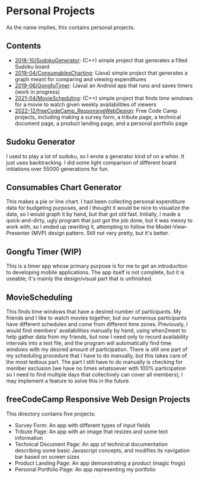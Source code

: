 # Personal Projects
As the name implies, this contains personal projects.
## Contents
- <a href="https://github.com/raechiang/Personal/tree/master/2018-10/SudokuGenerator">2018-10/SudokuGenerator</a>: (C++) simple project that generates a filled Sudoku board
- <a href="https://github.com/raechiang/Personal/tree/master/2019-04/ConsumablesCharting">2019-04/ConsumablesCharting</a>: (Java) simple project that generates a graph meant for comparing and viewing expenditures
- <a href="https://github.com/raechiang/Personal/tree/master/2019-06/GongfuTimer">2019-06/GongfuTimer</a>: (Java) an Android app that runs and saves timers (work in progress)
- <a href="https://github.com/raechiang/Personal/tree/master/2021-04/MovieScheduling">2021-04/MovieScheduling</a>: (C++) simple project that finds time windows for a movie to watch given weekly availabilities of viewers
- <a href="https://github.com/raechiang/Personal/tree/master/2022-12/freeCodeCamp_ResponsiveWebDesign">2022-12/freeCodeCamp_ResponsiveWebDesign</a>: Free Code Camp projects, including making a survey form, a tribute page, a technical document page, a product landing page, and a personal portfolio page
## Sudoku Generator
I used to play a lot of sudoku, so I wrote a generator kind of on a whim. It just uses backtracking. I did some light comparison of different board initiations over 55000 generations for fun.
## Consumables Chart Generator
This makes a pie or line chart. I had been collecting personal expenditure data for budgeting purposes, and I thought it would be nice to visualize the data, so I would graph it by hand, but that got old fast. Initially, I made a quick-and-dirty, ugly program that just got the job done, but it was messy to work with, so I ended up rewriting it, attempting to follow the Model-View-Presenter (MVP) design pattern. Still not very pretty, but it's better.
## Gongfu Timer (WIP)
This is a timer app whose primary purpose is for me to get an introduction to developing mobile applications. The app itself is not complete, but it is useable; it's mainly the design/visual part that is unfinished.
## MovieScheduling
This finds time windows that have a desired number of participants. My friends and I like to watch movies together, but our numerous participants have different schedules and come from different time zones. Previously, I would find members' availabilities manually by hand, using when2meet to help gather data from my friends, but now I need only to record availability intervals into a text file, and the program will automatically find time windows with my desired amount of participation. There is still one part of my scheduling procedure that I have to do manually, but this takes care of the most tedious part. The part I still have to do manually is checking for member exclusion (we have no times whatsoever with 100% participation so I need to find multiple days that collectively can cover all members); I may implement a feature to solve this in the future.
## freeCodeCamp Responsive Web Design Projects
This directory contains five projects:
- Survey Form: An app with different types of input fields
- Tribute Page: An app with an image that resizes and some text information
- Technical Document Page: An app of technical documentation describing some basic Javascript concepts, and modifies its navigation bar based on screen sizes
- Product Landing Page: An app demonstrating a product (magic frogs)
- Personal Portfolio Page: An app representing my portfolio
